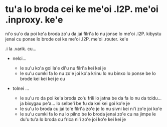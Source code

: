 # tu'a lo broda cei ke me'oi .I2P. me'oi .inproxy. ke'e
ni'o su'o da poi ke'a broda zo'u da jai filri'a lo nu jonse lo me'oi .I2P. kibystu jenai cu ponse lo brode cei ke me'oi .I2P. me'oi .router. ke'e

.i la .varik. cu...

* nelci...

  * le su'u ko'a goi la'e di'u nu filri'a kei kei je
  * le su'u cumki fa lo nu zo'e joi ko'a krinu lo nu binxo lo ponse be lo brode kei kei kei je cu

* tolnei ...

  * le su'u ro da poi ke'a broda zo'u frili lo jatna be da fa lo nu da tcidu... ja bixygau pe'a... lo selbe'i be fu da kei kei goi ko'e je
  * le su'u lo broda cu jai to'e filri'a zo'e je lo nu sivni kei ni'i zo'e joi ko'e
  * le su'u cumki fa lo nu lo pilno be lo broda jenai zo'e cu na jimpe le du'u tu'a lo broda cu frica ni'i zo'e joi ko'e kei kei je
